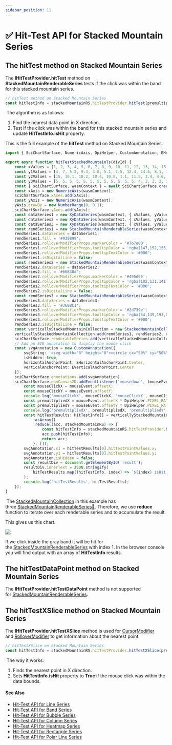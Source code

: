 ```yaml
---
sidebar_position: 11
---
```


# ✅ Hit-Test API for Stacked Mountain Series

The hitTest method on Stacked Mountain Series
---------------------------------------------

The **IHitTestProvider.hitTest** method on **StackedMountainRenderableSeries** tests if the click was within the band for this stacked mountain series.

```ts
// hitTest method on Stacked Mountain Series
const hitTestInfo = stackedMountainRS.hitTestProvider.hitTest(premultipliedX, premultipliedY);
```

 The algorithm is as follows:

1.  Find the nearest data point in X direction.
2.  Test if the click was within the band for this stacked mountain series and update **HitTestInfo.isHit** property.

This is the full example of the **hitTest** method on Stacked Mountain Series.

```ts showLineNumbers
import { SciChartSurface, NumericAxis, DpiHelper, CustomAnnotation, EHorizontalAnchorPoint, EVerticalAnchorPoint, NumberRange, XyDataSeries, HitTestInfo, StackedMountainRenderableSeries, StackedMountainCollection} from 'scichart';

export async function hitTestStackedMountainTs(divId) {
    const xValues = [1, 2, 3, 4, 5, 6, 7, 8, 9, 10, 11, 12, 13, 14, 15, 16, 17, 18];
    const y1Values = [4, 7, 5.2, 9.4, 3.8, 5.1, 7.5, 12.4, 14.6, 8.1, 11.7, 14.4, 16, 3.7, 5.1, 6.4, 3.5, 2.5];
    const y2Values = [15, 10.1, 10.2, 10.4, 10.8, 1.1, 11.5, 3.4, 4.6, 0.1, 1.7, 14.4, 6, 13.7, 10.1, 8.4, 8.5, 12.5];
    const y3Values = [5, 5, 5, 5, 5, 5, 5, 5, 5, 5, 5, 5, 4, 3, 3, 2, 2, 2];
    const { sciChartSurface, wasmContext } = await SciChartSurface.create(divId);
    const xAxis = new NumericAxis(wasmContext);
    sciChartSurface.xAxes.add(xAxis);
    const yAxis = new NumericAxis(wasmContext);
    yAxis.growBy = new NumberRange(0, 0.1);
    sciChartSurface.yAxes.add(yAxis);
    const dataSeries1 = new XyDataSeries(wasmContext, { xValues, yValues: y1Values });
    const dataSeries2 = new XyDataSeries(wasmContext, { xValues, yValues: y2Values });
    const dataSeries3 = new XyDataSeries(wasmContext, { xValues, yValues: y3Values });
    const rendSeries1 = new StackedMountainRenderableSeries(wasmContext);
    rendSeries1.dataSeries = dataSeries1;
    rendSeries1.fill = '#939899';
    rendSeries1.rolloverModifierProps.markerColor = '#7b7e80';
    rendSeries1.rolloverModifierProps.tooltipColor = 'rgba(147,152,153,0.7)';
    rendSeries1.rolloverModifierProps.tooltipTextColor = '#000';
    rendSeries1.isDigitalLine = false;
    const rendSeries2 = new StackedMountainRenderableSeries(wasmContext);
    rendSeries2.dataSeries = dataSeries2;
    rendSeries2.fill = '#66838d';
    rendSeries2.rolloverModifierProps.markerColor = '#495d65';
    rendSeries2.rolloverModifierProps.tooltipColor = 'rgba(102,131,141,0.7)';
    rendSeries2.rolloverModifierProps.tooltipTextColor = '#000';
    rendSeries2.isDigitalLine = false;
    const rendSeries3 = new StackedMountainRenderableSeries(wasmContext);
    rendSeries3.dataSeries = dataSeries3;
    rendSeries3.fill = '#368BC1';
    rendSeries3.rolloverModifierProps.markerColor = '#2d739e';
    rendSeries3.rolloverModifierProps.tooltipColor = 'rgba(54,139,193,0.7)';
    rendSeries3.rolloverModifierProps.tooltipTextColor = '#000';
    rendSeries3.isDigitalLine = false;
    const verticallyStackedMountainCollection = new StackedMountainCollection(wasmContext);
    verticallyStackedMountainCollection.add(rendSeries1, rendSeries2, rendSeries3);
    sciChartSurface.renderableSeries.add(verticallyStackedMountainCollection);
    // Add an SVG annotation to display the mouse click
    const svgAnnotation = new CustomAnnotation({
        svgString: `<svg width="8" height="8"><circle cx="50%" cy="50%" r="4" fill="#FF0000"/></svg>`,
        isHidden: true,
        horizontalAnchorPoint: EHorizontalAnchorPoint.Center,
        verticalAnchorPoint: EVerticalAnchorPoint.Center
    });
    sciChartSurface.annotations.add(svgAnnotation);
    sciChartSurface.domCanvas2D.addEventListener('mousedown', (mouseEvent) => {
        const mouseClickX = mouseEvent.offsetX;
        const mouseClickY = mouseEvent.offsetY;
        console.log('mouseClickX', mouseClickX, 'mouseClickY', mouseClickY);
        const premultipliedX = mouseEvent.offsetX * DpiHelper.PIXEL_RATIO;
        const premultipliedY = mouseEvent.offsetY * DpiHelper.PIXEL_RATIO;
        console.log('premultipliedX', premultipliedX, 'premultipliedY', premultipliedY);
        const hitTestResults: HitTestInfo[] = verticallyStackedMountainCollection
            .asArray()
            .reduce((acc, stackedMountainRS) => {
                const hitTestInfo = stackedMountainRS.hitTestProvider.hitTest(premultipliedX, premultipliedY);
                acc.push(hitTestInfo);
                return acc;
            }, []);
        svgAnnotation.x1 = hitTestResults[0].hitTestPointValues.x;
        svgAnnotation.y1 = hitTestResults[0].hitTestPointValues.y;
        svgAnnotation.isHidden = false;
        const resultDiv = document.getElementById('result');
        resultDiv.innerText = JSON.stringify(
            hitTestResults.map((hitTestInfo, index) => `${index} isHit = ${hitTestInfo.isHit}; `)
        );
        console.log('hitTestResults', hitTestResults);
    });
}
```

 The [StackedMountainCollection](/docs/2d-charts/chart-types/stacked-mountain-renderable-series/index.md) in this example has three [StackedMountainRenderableSeries:blue_book:](https://www.scichart.com/documentation/js/current/webframe.html#Hit-Test%20API%20for%20Stacked%20Mountain%20Series.html). Therefore, we use **reduce** function to iterate over each renderable series and to accumulate the result.

This gives us this chart.

![](/images/HitTestApi_stacked-mountain-chart1.png)

If we click inside the gray band it will be hit for the [StackedMountainRenderableSeries](/docs/2d-charts/chart-types/stacked-mountain-renderable-series/index.md) with index 1. In the browser console you will find output with an array of **HitTestInfo** results.

The hitTestDataPoint method on Stacked Mountain Series
------------------------------------------------------

The **IHitTestProvider.hitTestDataPoint** method is not supported for [StackedMountainRenderableSeries](/docs/2d-charts/chart-types/stacked-mountain-renderable-series/index.md).

The hitTestXSlice method on Stacked Mountain Series
---------------------------------------------------

The **IHitTestProvider.hitTestXSlice** method is used for [CursorModifier](/docs/2d-charts/chart-modifier-api/cursor-modifier/cursor-modifier-overview/index.md) and [RolloverModifier](/docs/2d-charts/chart-modifier-api/rollover-modifier/index.md) to get information about the nearest point.

```ts
// hitTestXSlice on Stacked Mountain Series
const hitTestInfo = stackedMountainRS.hitTestProvider.hitTestXSlice(premultipliedX, premultipliedY);
```

 The way it works:

1.  Finds the nearest point in X direction.
2.  Sets **HitTestInfo.isHit** property to **True** if the mouse click was within the data bounds.

#### See Also

* [Hit-Test API for Line Series](/docs/2d-charts/chart-types/hit-test-api/fast-line-renderable-series/index.md)
* [Hit-Test API for Band Series](/docs/2d-charts/chart-types/hit-test-api/fast-band-renderable-series/index.md)
* [Hit-Test API for Bubble Series](/docs/2d-charts/chart-types/hit-test-api/fast-bubble-renderable-series/index.md)
* [Hit-Test API for Column Series](/docs/2d-charts/chart-types/hit-test-api/fast-column-renderable-series/index.md)
* [Hit-Test API for Heatmap Series](/docs/2d-charts/chart-types/hit-test-api/uniform-heatmap-renderable-series/index.md)
* [Hit-Test API for Rectangle Series](/docs/2d-charts/chart-types/hit-test-api/fast-rectangle-renderable-series/index.md)
* [Hit-Test API for Polar Line Series](/docs/2d-charts/chart-types/hit-test-api/polar-line-renderable-series/README.md)